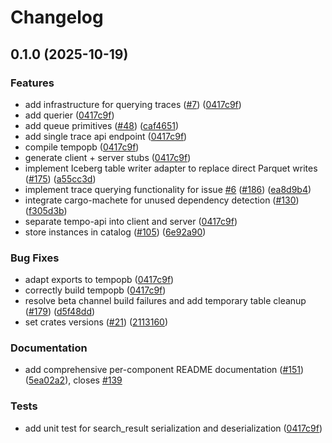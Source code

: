 # Changelog

## 0.1.0 (2025-10-19)


### Features

* add infrastructure for querying traces ([#7](https://github.com/cedricziel/signaldb/issues/7)) ([0417c9f](https://github.com/cedricziel/signaldb/commit/0417c9ffea7187fb40160217ae8b8ab78c43d12c))
* add querier ([0417c9f](https://github.com/cedricziel/signaldb/commit/0417c9ffea7187fb40160217ae8b8ab78c43d12c))
* add queue primitives ([#48](https://github.com/cedricziel/signaldb/issues/48)) ([caf4651](https://github.com/cedricziel/signaldb/commit/caf46518c2e7ee574d63617a9210774ed2531739))
* add single trace api endpoint ([0417c9f](https://github.com/cedricziel/signaldb/commit/0417c9ffea7187fb40160217ae8b8ab78c43d12c))
* compile tempopb ([0417c9f](https://github.com/cedricziel/signaldb/commit/0417c9ffea7187fb40160217ae8b8ab78c43d12c))
* generate client + server stubs ([0417c9f](https://github.com/cedricziel/signaldb/commit/0417c9ffea7187fb40160217ae8b8ab78c43d12c))
* implement Iceberg table writer adapter to replace direct Parquet writes ([#175](https://github.com/cedricziel/signaldb/issues/175)) ([a55cc3d](https://github.com/cedricziel/signaldb/commit/a55cc3dbd06d955ee82d64e002abab588102df04))
* implement trace querying functionality for issue [#6](https://github.com/cedricziel/signaldb/issues/6) ([#186](https://github.com/cedricziel/signaldb/issues/186)) ([ea8d9b4](https://github.com/cedricziel/signaldb/commit/ea8d9b47446cdbb89bb05b0a5c048c023d4dde49))
* integrate cargo-machete for unused dependency detection ([#130](https://github.com/cedricziel/signaldb/issues/130)) ([f305d3b](https://github.com/cedricziel/signaldb/commit/f305d3b9a6923ca2f7eca95ee83ed9002ee7cee1))
* separate tempo-api into client and server ([0417c9f](https://github.com/cedricziel/signaldb/commit/0417c9ffea7187fb40160217ae8b8ab78c43d12c))
* store instances in catalog ([#105](https://github.com/cedricziel/signaldb/issues/105)) ([6e92a90](https://github.com/cedricziel/signaldb/commit/6e92a9031a20c04658a1060fa2b7733d5e244f0e))


### Bug Fixes

* adapt exports to tempopb ([0417c9f](https://github.com/cedricziel/signaldb/commit/0417c9ffea7187fb40160217ae8b8ab78c43d12c))
* correctly build tempopb ([0417c9f](https://github.com/cedricziel/signaldb/commit/0417c9ffea7187fb40160217ae8b8ab78c43d12c))
* resolve beta channel build failures and add temporary table cleanup ([#179](https://github.com/cedricziel/signaldb/issues/179)) ([d5f48dd](https://github.com/cedricziel/signaldb/commit/d5f48dd69cf1026295a825aea00f847c284ebe18))
* set crates versions ([#21](https://github.com/cedricziel/signaldb/issues/21)) ([2113160](https://github.com/cedricziel/signaldb/commit/21131604ba4d7277f2b9e7f26b103ac03ef1bcaf))


### Documentation

* add comprehensive per-component README documentation ([#151](https://github.com/cedricziel/signaldb/issues/151)) ([5ea02a2](https://github.com/cedricziel/signaldb/commit/5ea02a2dd660bc03639a3a82c0146f18c147ecfb)), closes [#139](https://github.com/cedricziel/signaldb/issues/139)


### Tests

* add unit test for search_result serialization and deserialization ([0417c9f](https://github.com/cedricziel/signaldb/commit/0417c9ffea7187fb40160217ae8b8ab78c43d12c))
